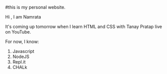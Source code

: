 #this is my personal website.

Hi , I am Namrata

It's coming up tomorrow when I learn HTML and CSS with Tanay Pratap live on YouTube.

For now, I know:

1. Javascript
1. NodeJS
1. Repl.it
1. CHALk
